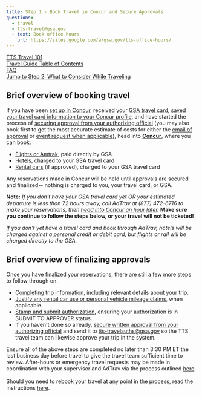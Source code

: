 ```yaml
---
title: Step 1 - Book Travel in Concur and Secure Approvals
questions:
  - travel
  - tts-travel@gsa.gov
  - text: Book office hours
    url: https://sites.google.com/a/gsa.gov/tts-office-hours/
---
```


[TTS Travel 101]({{site.baseurl}}/travel-101) <br>
[Travel Guide Table of Contents]({{site.baseurl}}/travel-guide-table-of-contents) <br>
[FAQ]({{site.baseurl}}/travel-guide-faq) <br>
[Jump to Step 2: What to Consider While Traveling]({{site.baseurl}}/travel-guide-2-travel)

## Brief overview of booking travel

If you have been [set up in Concur]({{site.baseurl}}/first-time-travel-get-in-concur), received your [GSA travel card]({{site.baseurl}}/first-time-travel-travel-card), [saved your travel card information to your Concur profile]({{site.baseurl}}/first-time-travel-complete-concur-profile), and have started the process of [securing approval from your authorizing official]({{site.baseurl}}/travel-guide-faq/#how-to-secure-authorizing-official-approval) (you may also book first to get the most accurate estimate of costs for either the [email of approval]({{site.baseurl}}/travel-guide-faq/#how-to-secure-authorizing-official-approval) or [event request when applicable]({{site.baseurl}}/travel-guide-faq/#how-can-i-get-my-travel-approved-to-attend-a-training-conference-speaking-event-or-other-irl-or-large-team-gathering)), head into **[Concur](https://travel.gsa.gov)**, where you can book:

* [Flights or Amtrak]({{site.baseurl}}/travel-guide-faq/#how-to-book-flights-or-rail), paid directly by GSA
* [Hotels]({{site.baseurl}}/travel-guide-faq/#book-lodging), charged to your GSA travel card
* [Rental cars]({{site.baseurl}}/travel-guide-faq/#booking-a-rental-car) (if approved), charged to your GSA travel card

Any reservations made in Concur will be held until approvals are secured and finalized-- nothing is charged to you, your travel card, or GSA.

**Note:** _If you don't have your GSA travel card yet OR your estimated departure is less than 72 hours away, call AdTrav at (877) 472-6716 to make your reservations, then [head into Concur an hour later](https://travel.gsa.gov)._ **Make sure you continue to follow the steps below, or your travel will not be ticketed!**

*If you don't yet have a travel card and book through AdTrav, hotels will be charged against a personal credit or debit card, but flights or rail will be charged directly to the GSA.*

## Brief overview of finalizing approvals

Once you have finalized your reservations, there are still a few more steps to follow through on.

* [Completing trip information]({{site.baseurl}}/travel-guide-faq/#how-to-complete-your-trip-information), including relevant details about your trip.
* [Justify any rental car use or personal vehicle mileage claims]({{site.baseurl}}/travel-guide-faq/#how-to-justify-rental-cars-and-personal-vehicle-mileage), when applicable.
* [Stamp and submit authorization]({{site.baseurl}}/travel-guide-faq/#how-to-stamp-and-submit-for-travel-team-approval), ensuring your authorization is in SUBMIT TO APPROVER status.
* If you haven't done so already, [secure written approval from your authorizing official]({{site.baseurl}}/travel-guide-faq/#how-to-secure-authorizing-official-approval) and send it to tts-travelauths@gsa.gov so the TTS travel team can likewise approve your trip in the system.

Ensure all of the above steps are completed no later than 3:30 PM ET the last business day before travel to give the travel team sufficient time to review. After-hours or emergency travel requests may be made in coordination with your supervisor and AdTrav via the process outlined [here]({{site.baseurl}}/travel-guide-b-after-hours-emergency-travel-authorizations).<br>
<br>
Should you need to rebook your travel at any point in the process, read the instructions [here]({{site.baseurl}}/travel-guide-a-amended-authorizations).
